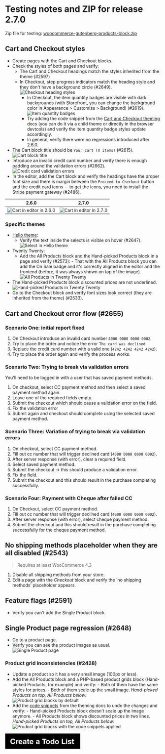# Testing notes and ZIP for release 2.7.0

Zip file for testing: [woocommerce-gutenberg-products-block.zip](https://github.com/woocommerce/woocommerce-gutenberg-products-block/files/4747000/woocommerce-gutenberg-products-block.zip)

## Cart and Checkout styles

-   Create pages with the Cart and Checkout blocks.
-   Check the styles of both pages and verify:
    -   The Cart and Checkout headings match the styles inherited from the theme (#2597)
    -   In Checkout, step progress indicators match the heading style and they don't have a background circle (#2649).
        ![Checkout heading styles](https://user-images.githubusercontent.com/3616980/84032118-1e327300-a997-11ea-8c06-363ac2bd78b3.png)
        -   In Checkout, the item quantity badges are visible with dark backgrounds (with Storefront, you can change the background color in Appearance > Customize > Background) (#2619). \
            ![Item quantity badges](https://user-images.githubusercontent.com/3616980/84031988-ed523e00-a996-11ea-8545-339111e31f5f.png)
        -   Try adding the code snippet from the [Cart and Checkout theming](../../../designers/theming/cart-and-checkout.md#item-quantity-badge) docs (you can do it via a child theme or directly in the browser devtools) and verify the item quantity badge styles update accordingly.
        -   In general, verify there were no regressions introduced after 2.6.0.
-   The Cart block title should be `Your cart (X items)` (#2615). \
    ![Cart block title](https://user-images.githubusercontent.com/3616980/84032294-66ea2c00-a997-11ea-8d6d-929668cb702b.png)
-   Introduce an invalid credit card number and verify there is enough padding around the validation errors (#2662). \
    ![Credit card validation errors](https://user-images.githubusercontent.com/3616980/84011799-f0d5cd00-a976-11ea-8cb2-a7e7ef38b0b0.png)
-   In the editor, add the Cart block and verify the headings have the proper font size and there is margin between the `Proceed to Checkout` button and the credit card icons -- to get the icons, you need to install the Stripe payment gateway (#2486).

| 2.6.0                                                                                                                           | 2.7.0                                                                                                                           |
| ------------------------------------------------------------------------------------------------------------------------------- | ------------------------------------------------------------------------------------------------------------------------------- |
| ![Cart in editor in 2.6.0](https://user-images.githubusercontent.com/3616980/81926566-71a4e180-95e2-11ea-8c43-7a5064831e5b.png) | ![Cart in editor in 2.7.0](https://user-images.githubusercontent.com/3616980/81926959-24753f80-95e3-11ea-8cd4-6374ff3870ce.png) |

### Specific themes

-   [Hello theme](https://elementor.com/hello-theme/):
    -   Verify the text inside the selects is visible on hover (#2647). \
        ![Select in Hello theme](https://user-images.githubusercontent.com/3616980/84032650-f4c61700-a997-11ea-969d-6427d1e221bb.png)
-   Twenty Twenty:
    -   Add the All Products block and the Hand-picked Products block in a page and verify (#2573): - That with the All Products block you can add the On Sale badge and it's correctly aligned in the editor and the frontend (before, it was always shown on top of the image). \
        ![All Products in Twenty Twenty](https://user-images.githubusercontent.com/3616980/83013870-fef22800-a01d-11ea-8ea8-21229285d10a.png)
-   The Hand-picked Products block discounted prices are not underlined. \
    ![Hand-picked Products in Twenty Twenty](https://user-images.githubusercontent.com/3616980/83013599-8e4b0b80-a01d-11ea-88ab-a1537110c4e2.png)
-   Go to the Checkout block and verify font sizes look correct (they are inherited from the theme) (#2533).

## Cart and Checkout error flow (#2655)

### Scenario One: initial report fixed

1. On Checkout introduce an invalid card number `4000 0000 0000 0002`.
2. Try to place the order and notice the error `The card was declined`.
3. Replace the credit card number with a valid one (`4242 4242 4242 4242`).
4. Try to place the order again and verify the process works.

### Scenario Two: Trying to break via validation errors

You'll need to be logged in with a user that has saved payment methods.

1. On checkout, select CC payment method and then select a saved payment method again.
2. Leave one of the required fields empty.
3. Submit the checkout which should cause a validation error on the field.
4. Fix the validation error
5. Submit again and checkout should complete using the selected saved payment method.

### Scenario Three: Variation of trying to break via validation errors

1. On checkout, select CC payment method.
2. Fill out cc number that will trigger declined card (`4000 0000 0000 0002`).
3. After server response (with error), clear a required field.
4. Select saved payment method.
5. Submit the checkout -> this should produce a validation error.
6. Fix the field.
7. Submit the checkout and this should result in the purchase completing successfully.

### Scenario Four: Payment with Cheque after failed CC

1. On Checkout, select CC payment method.
2. Fill out cc number that will trigger declined card (`4000 0000 0000 0002`).
3. After server response (with error), select cheque payment method.
4. Submit the checkout and this should result in the purchase completing successfully for the cheque payment method.

## No shipping methods placeholder when they are all disabled (#2543)

> Requires at least WooCommerce 4.3

1. Disable all shipping methods from your store.
2. Edit a page with the _Checkout_ block and verify the 'no shipping methods' placeholder appears.

## Feature flags (#2591)

-   Verify you can't add the Single Product block.

## Single Product page regression (#2648)

-   Go to a product page.
-   Verify you can see the product images as usual. \
    ![Single Product page](https://user-images.githubusercontent.com/3616980/84032892-4f5f7300-a998-11ea-9f2d-f2d0e57860c9.png)

### Product grid inconsistencies (#2428)

-   Update a product so it has a very small image (100px or less).
-   Add the All Products block and a PHP-based product grids block (Hand-picked Products, for example) and verify: - Both of them have the same styles for prices. - Both of them scale up the small image.
    _Hand-picked Products on top, All Products below:_ \
    ![Product grid blocks by default](https://user-images.githubusercontent.com/3616980/83166453-3d1b4480-a10f-11ea-813f-2515b26dedac.png)
-   Add the [code snippets](../../../designers/theming/product-grid-270.md#product-grid-blocks-style-update-in-270) from the theming docs to undo the changes and verify: - Hand-picked Products block doesn't scale up the image anymore. - All Products block shows discounted prices in two lines.
    _Hand-picked Products on top, All Products below:_ \
    ![Product grid blocks with the code snippets applied](https://user-images.githubusercontent.com/3616980/83164436-828a4280-a10c-11ea-81c1-b9a62cdf52b5.png)

[![Create Todo list](https://raw.githubusercontent.com/senadir/todo-my-markdown/master/public/github-button.svg?sanitize=true)](https://git-todo.netlify.app/create)
